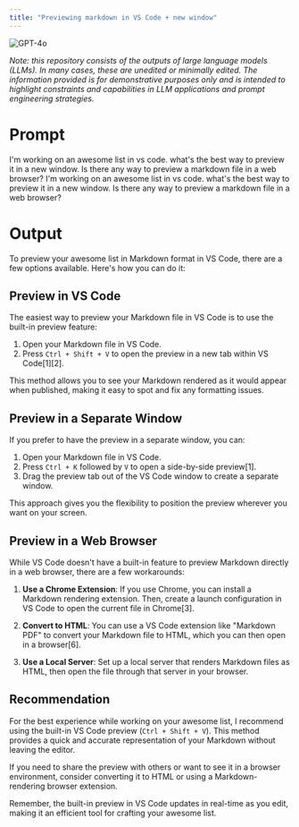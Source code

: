 ```yaml
---
title: "Previewing markdown in VS Code + new window"
---
```

![GPT-4o](https://img.shields.io/badge/GPT--4o-3333FF?style=for-the-badge&logo=openai&logoColor=white)



*Note: this repository consists of the outputs of large language models (LLMs). In many cases, these are unedited or minimally edited. The information provided is for demonstrative purposes only and is intended to highlight constraints and capabilities in LLM applications and prompt engineering strategies.*


# Prompt

I'm working on an awesome list in vs code. what's the best way to preview it in a new window. Is there any way to preview a markdown file in a web browser?
I'm working on an awesome list in vs code. what's the best way to preview it in a new window. Is there any way to preview a markdown file in a web browser?

# Output

To preview your awesome list in Markdown format in VS Code, there are a few options available. Here's how you can do it:

## Preview in VS Code

The easiest way to preview your Markdown file in VS Code is to use the built-in preview feature:

1. Open your Markdown file in VS Code.
2. Press `Ctrl + Shift + V` to open the preview in a new tab within VS Code[1][2].

This method allows you to see your Markdown rendered as it would appear when published, making it easy to spot and fix any formatting issues.

## Preview in a Separate Window

If you prefer to have the preview in a separate window, you can:

1. Open your Markdown file in VS Code.
2. Press `Ctrl + K` followed by `V` to open a side-by-side preview[1].
3. Drag the preview tab out of the VS Code window to create a separate window.

This approach gives you the flexibility to position the preview wherever you want on your screen.

## Preview in a Web Browser

While VS Code doesn't have a built-in feature to preview Markdown directly in a web browser, there are a few workarounds:

1. **Use a Chrome Extension**: If you use Chrome, you can install a Markdown rendering extension. Then, create a launch configuration in VS Code to open the current file in Chrome[3].

2. **Convert to HTML**: You can use a VS Code extension like "Markdown PDF" to convert your Markdown file to HTML, which you can then open in a browser[6].

3. **Use a Local Server**: Set up a local server that renders Markdown files as HTML, then open the file through that server in your browser.

## Recommendation

For the best experience while working on your awesome list, I recommend using the built-in VS Code preview (`Ctrl + Shift + V`). This method provides a quick and accurate representation of your Markdown without leaving the editor.

If you need to share the preview with others or want to see it in a browser environment, consider converting it to HTML or using a Markdown-rendering browser extension.

Remember, the built-in preview in VS Code updates in real-time as you edit, making it an efficient tool for crafting your awesome list.

 